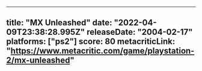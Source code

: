 
---
title: "MX Unleashed"
date: "2022-04-09T23:38:28.995Z"
releaseDate: "2004-02-17"
platforms: ["ps2"]
score: 80
metacriticLink: "https://www.metacritic.com/game/playstation-2/mx-unleashed"
---
